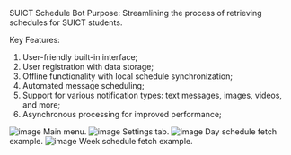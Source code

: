 SUICT Schedule Bot
Purpose:
Streamlining the process of retrieving schedules for SUICT students.

Key Features:
1. User-friendly built-in interface;
2. User registration with data storage;
3. Offline functionality with local schedule synchronization;
4. Automated message scheduling;
5. Support for various notification types: text messages, images, videos, and more;
6. Asynchronous processing for improved performance;

![image](https://github.com/user-attachments/assets/a336da2b-60bb-425a-95a2-2b88f086c301)
Main menu.
![image](https://github.com/user-attachments/assets/82d92706-0175-470d-ba66-6c0be8bf5590)
Settings tab.
![image](https://github.com/user-attachments/assets/a02aca09-fc4a-4cb3-8f13-1bebcddf1475)
Day schedule fetch example.
![image](https://github.com/user-attachments/assets/d850ef91-bf1a-4c90-b77c-33b4847c5f41)
Week schedule fetch example.

